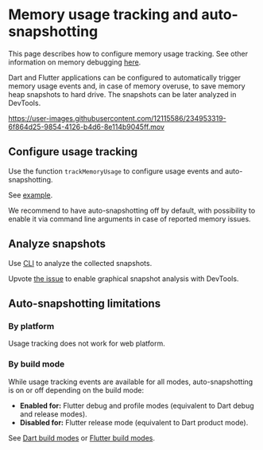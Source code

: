 # Memory usage tracking and auto-snapshotting

This page describes how to configure memory usage tracking.
See other information on memory debugging [here](../README.md).

Dart and Flutter applications can be configured to automatically
trigger memory usage events and, in case of memory overuse, to save
memory heap snapshots to hard drive.
The snapshots can be later analyzed in DevTools.

https://user-images.githubusercontent.com/12115586/234953319-6f864d25-9854-4126-b4d6-8e114b9045ff.mov

## Configure usage tracking

Use the function `trackMemoryUsage` to configure usage events and auto-snapshotting.

See [example](../examples/autosnapshotting/).

We recommend to have auto-snapshotting off by default, with possibility
to enable it via command line arguments in case of reported memory issues.

## Analyze snapshots

Use [CLI](https://github.com/dart-lang/sdk/tree/main/runtime/tools/heapsnapshot#cli-usage) to analyze the collected snapshots.

Upvote [the issue](https://github.com/dart-lang/leak_tracker/issues/125) to enable graphical snapshot analysis with DevTools.

## Auto-snapshotting limitations

### By platform

Usage tracking does not work for web platform.

### By build mode

While usage tracking events are available for all modes, auto-snapshotting
is on or off depending on the build mode:

* **Enabled for:** Flutter debug and profile modes (equivalent to Dart debug and release modes).
* **Disabled for:** Flutter release mode (equivalent to Dart product mode).

See [Dart build modes](https://github.com/dart-lang/site-www/issues/4436)
or [Flutter build modes](https://docs.flutter.dev/testing/build-modes).
